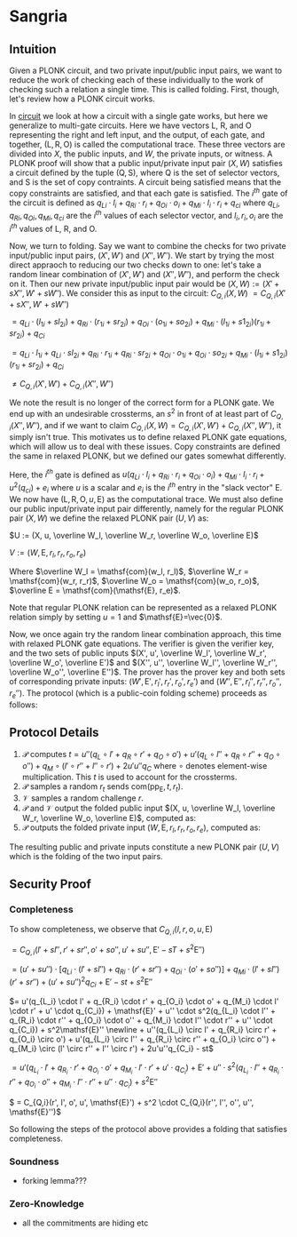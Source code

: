# Sangria

## Intuition

Given a PLONK circuit, and two private input/public input pairs, we want to reduce the work of checking each of these individually to the work of checking such a relation a single time. This is called folding. First, though, let's review how a PLONK circuit works.

In [circuit](../circuit) we look at how a circuit with a single gate works, but here we generalize to multi-gate circuits. Here we have vectors $\mathsf{L}$, $\mathsf{R}$, and $\mathsf{O}$ representing the right and left input, and the output, of each gate, and together, $(\mathsf{L}, \mathsf{R}, \mathsf{O})$ is called the computational trace. These three vectors are divided into $X$, the public inputs, and $W$, the private inputs, or witness. A PLONK proof will show that a public input/private input pair $(X, W)$ satisfies a circuit defined by the tuple $(\mathsf{Q}, \mathsf{S})$, where $\mathsf{Q}$ is the set of selector vectors, and $\mathsf{S}$ is the set of copy contraints. A circuit being satisfied means that the copy constraints are satisfied, and that each gate is satisfied. The $i^{th}$ gate of the circuit is defined as ${q_L}_i \cdot l_i + {q_R}_i \cdot r_i + {q_O}_i \cdot o_i + {q_M}_i \cdot l_i \cdot r_i + {q_c}_i$ where ${q_L}_i, {q_R}_i, {q_O}_i, {q_M}_i, {q_c}_i$ are the $i^{th}$ values of each selector vector, and $l_i, r_i, o_i$ are the $i^{th}$ values of  $\mathsf{L}$, $\mathsf{R}$, and $\mathsf{O}$.

Now, we turn to folding. Say we want to combine the checks for two private input/public input pairs, $(X', W')$ and $(X'', W'')$. We start by trying the most direct appraoch to reducing our two checks down to one: let's take a random linear combination of $(X', W')$ and $(X'', W'')$, and perform the check on it. Then our new private input/public input pair would be $(X, W) := (X' + sX'', W' + sW'')$.  We consider this as input to the circuit: $C_{Q,i}(X, W)$ $= C_{Q,i}(X' + sX'', W' + sW'')$

$= {q_L}_i \cdot (l_{1i} + sl_{2i} ) + {q_R}_i \cdot (r_{1i} + sr_{2i}) + {q_O}_i \cdot (o_{1i} + so_{2i}) + {q_M}_i \cdot (l_{1i} + s1_{2i}) (r_{1i} + sr_{2i}) + {q_C}_i$

$= {q_L}_i \cdot l_{1i} + {q_L}_i \cdot sl_{2i}  + {q_R}_i \cdot r_{1i} + {q_R}_i \cdot sr_{2i} + {q_O}_i \cdot o_{1i} + {q_O}_i \cdot so_{2i} + {q_M}_i \cdot (l_{1i} + s1_{2i}) (r_{1i} + sr_{2i}) + {q_C}_i$

$\neq C_{Q,i}(X', W') + C_{Q,i}(X'', W'')$

We note the result is no longer of the correct form for a PLONK gate. We end up with an undesirable crossterms, an $s^2$ in front of at least part of $C_{Q,i}(X'', W'')$, and if we want to claim $C_{Q,i}(X, W) = C_{Q,i}(X', W') + C_{Q,i}(X'', W'')$, it simply isn't true. This motivates us to define relaxed PLONK gate equations, which will allow us to deal with these issues. Copy constraints are defined the same in relaxed PLONK, but we defined our gates somewhat differently. 

Here, the $i^{th}$ gate is defined as $u({q_L}_i \cdot l_i + {q_R}_i \cdot r_i + {q_O}_i \cdot o_i) + {q_M}_i \cdot l_i \cdot r_i + u^2({q_c}_i) + e_i$ where $u$ is a scalar and $e_i$ is the $i^{th}$ entry in the "slack vector" $\mathsf{E}$. We now have $(\mathsf{L}, \mathsf{R}, \mathsf{O}, u, \mathsf{E})$ as the computational trace. We must also define our public input/private input pair differently, namely for the regular PLONK pair $(X, W)$ we define the relaxed PLONK pair $(U, V)$ as:

$U := (X, u, \overline W_l, \overline W_r, \overline W_o, \overline E)$

$V:= (W, \mathsf{E}, r_l, r_r, r_o, r_e)$

Where $\overline W_l = \mathsf{com}(w_l, r_l)$, $\overline W_r = \mathsf{com}(w_r, r_r)$, $\overline W_o = \mathsf{com}(w_o, r_o)$, $\overline E = \mathsf{com}(\mathsf{E}, r_e)$.

Note that regular PLONK relation can be represented as a relaxed PLONK relation simply by setting $u=1$ and $\mathsf{E}=\vec{0}$. 

Now, we once again try the random linear combination approach, this time with relaxed PLONK gate equations. The verifier is given the verifier key, and the two sets of public inputs $(X', u', \overline W_l', \overline W_r', \overline W_o', \overline E')$ and $(X'', u'', \overline W_l'', \overline W_r'', \overline W_o'', \overline E'')$. The prover has the prover key and both sets of corresponding private inputs: $(W', \mathsf{E}', r_l', r_r', r_o', r_e')$ and $(W'', \mathsf{E}'', r_l'', r_r'', r_o'', r_e'')$. The protocol (which is a public-coin folding scheme) proceeds as follows:

## Protocol Details

1. $\mathcal{P}$ computes $t= u''(q_L \circ l' + q_R \circ r' + q_O \circ o') + u'(q_L \circ l'' + q_R \circ r'' + q_O \circ o'') + q_M \circ (l' \circ r'' + l'' \circ r') + 2u'u''q_C$ where $\circ$ denotes element-wise multiplication. This $t$ is used to account for the crossterms.
2. $\mathcal{P}$ samples a random $r_t$ sends $\mathsf{com}(\mathsf{pp_E}, t, r_t)$.
3. $\mathcal{V}$ samples a random challenge $r$.
4. $\mathcal{P}$ and $\mathcal{V}$ output the folded public input $(X, u, \overline W_l, \overline W_r, \overline W_o, \overline E)$, computed as:
5. $\mathcal{P}$ outputs the folded private input $(W, \mathsf{E}, r_l, r_r, r_o, r_e)$, computed as:

The resulting public and private inputs constitute a new PLONK pair $(U, V)$ which is the folding of the two input pairs.

## Security Proof

### Completeness

To show completeness, we observe that $C_{Q,i}(l, r, o, u, \mathsf{E})$

$= C_{Q,i}(l' + sl'', r' + sr'', o' + so'', u' + su'', \mathsf{E}' -sT + s^2\mathsf{E}'')$

$= (u' + su'') \cdot [{q_L}_i \cdot (l' + sl'') + {q_R}_i \cdot (r' + sr'') + {q_O}_i \cdot (o' +so'')] + {q_M}_i \cdot (l' + sl'') (r' + sr'') + (u' + su'')^2{q_C}_i + \mathsf{E}' -st + s^2\mathsf{E}''$

$= u'(q_{L_i} \cdot l' + q_{R_i} \cdot r' + q_{O_i} \cdot o' + q_{M_i} \cdot l' \cdot r' + u' \cdot q_{C_i}) + \mathsf{E}' + u'' \cdot s^2(q_{L_i} \cdot l'' + q_{R_i} \cdot r'' + q_{O_i} \cdot o'' + q_{M_i} \cdot l'' \cdot r'' + u'' \cdot q_{C_i}) + s^2\mathsf{E}'' \newline + u''(q_{L_i} \circ l' + q_{R_i} \circ r' + q_{O_i} \circ o') + u'(q_{L_i} \circ l'' + q_{R_i} \circ r'' + q_{O_i} \circ o'') + q_{M_i} \circ (l' \circ r'' + l'' \circ r') + 2u'u''q_{C_i} - st$

$= u'(q_{L_i} \cdot l' + q_{R_i} \cdot r' + q_{O_i} \cdot o' + q_{M_i} \cdot l' \cdot r' + u' \cdot q_{C_i}) + \mathsf{E}' + u'' \cdot s^2(q_{L_i} \cdot l'' + q_{R_i} \cdot r'' + q_{O_i} \cdot o'' + q_{M_i} \cdot l'' \cdot r'' + u'' \cdot q_{C_i}) + s^2\mathsf{E}''$

$ = C_{Q,i}(r', l', o', u', \mathsf{E}') + s^2 \cdot C_{Q,i}(r'', l'', o'', u'', \mathsf{E}'')$

So following the steps of the protocol above provides a folding that satisfies completeness.

### Soundness

- forking lemma???

### Zero-Knowledge

- all the commitments are hiding etc